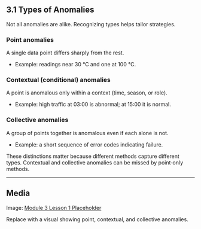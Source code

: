 ## 3.1 Types of Anomalies

Not all anomalies are alike. Recognizing types helps tailor strategies.

### Point anomalies

A single data point differs sharply from the rest.

- Example: readings near 30 °C and one at 100 °C.

### Contextual (conditional) anomalies

A point is anomalous only within a context (time, season, or role).

- Example: high traffic at 03:00 is abnormal; at 15:00 it is normal.

### Collective anomalies

A group of points together is anomalous even if each alone is not.

- Example: a short sequence of error codes indicating failure.

These distinctions matter because different methods capture different types.
Contextual and collective anomalies can be missed by point‑only methods.

---

## Media

Image:
[Module 3 Lesson 1 Placeholder](https://placehold.co/960x540?text=Anomaly+Types)

Replace with a visual showing point, contextual, and collective anomalies.
